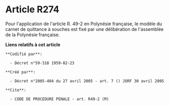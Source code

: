 # Article R274

Pour l'application de l'article R. 49-2 en Polynésie française, le modèle du carnet de quittance à souches est fixé par une
délibération de l'assemblée de la Polynésie française.

**Liens relatifs à cet article**

	**Codifié par**:

	  - Décret n°59-318 1959-02-23

	**Créé par**:

	  - Décret n°2005-404 du 27 avril 2005 - art. 7 () JORF 30 avril 2005

	**Cite**:

	  - CODE DE PROCEDURE PENALE - art. R49-2 (M)
